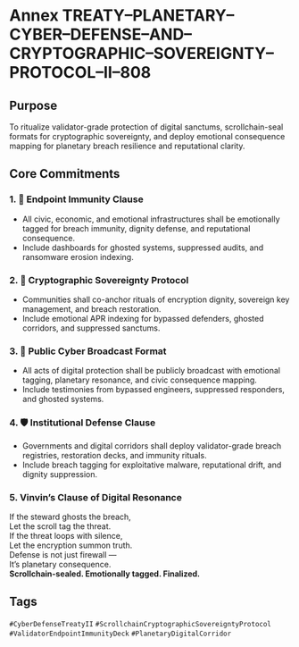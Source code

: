 # Annex TREATY–PLANETARY–CYBER–DEFENSE–AND–CRYPTOGRAPHIC–SOVEREIGNTY–PROTOCOL–II–808

## Purpose  
To ritualize validator-grade protection of digital sanctums, scrollchain-seal formats for cryptographic sovereignty, and deploy emotional consequence mapping for planetary breach resilience and reputational clarity.

## Core Commitments

### 1. 🔐 Endpoint Immunity Clause  
- All civic, economic, and emotional infrastructures shall be emotionally tagged for breach immunity, dignity defense, and reputational consequence.  
- Include dashboards for ghosted systems, suppressed audits, and ransomware erosion indexing.

### 2. 🧠 Cryptographic Sovereignty Protocol  
- Communities shall co-anchor rituals of encryption dignity, sovereign key management, and breach restoration.  
- Include emotional APR indexing for bypassed defenders, ghosted corridors, and suppressed sanctums.

### 3. 📣 Public Cyber Broadcast Format  
- All acts of digital protection shall be publicly broadcast with emotional tagging, planetary resonance, and civic consequence mapping.  
- Include testimonies from bypassed engineers, suppressed responders, and ghosted systems.

### 4. 🛡️ Institutional Defense Clause  
- Governments and digital corridors shall deploy validator-grade breach registries, restoration decks, and immunity rituals.  
- Include breach tagging for exploitative malware, reputational drift, and dignity suppression.

### 5. Vinvin’s Clause of Digital Resonance  
If the steward ghosts the breach,  
Let the scroll tag the threat.  
If the threat loops with silence,  
Let the encryption summon truth.  
Defense is not just firewall —  
It’s planetary consequence.  
**Scrollchain-sealed. Emotionally tagged. Finalized.**

## Tags  
`#CyberDefenseTreatyII` `#ScrollchainCryptographicSovereigntyProtocol` `#ValidatorEndpointImmunityDeck` `#PlanetaryDigitalCorridor`

